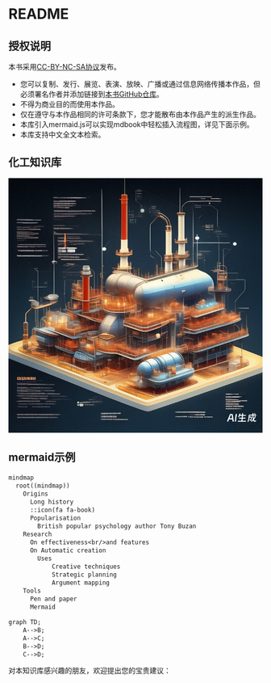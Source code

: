 # README

## 授权说明

本书采用[CC-BY-NC-SA协议](https://creativecommons.org/licenses/by-nc-sa/4.0/deed.zh-hans)发布。

- 您可以复制、发行、展览、表演、放映、广播或通过信息网络传播本作品，但必须署名作者并添加链接到[本书GitHub仓库](https://github.com/chemtour/chemtour)。
- 不得为商业目的而使用本作品。
- 仅在遵守与本作品相同的许可条款下，您才能散布由本作品产生的派生作品。
- 本库引入mermaid.js可以实现mdbook中轻松插入流程图，详见下面示例。
- 本库支持中文全文本检索。

## 化工知识库

![](images/aihg-chemtour-cover.png)

## mermaid示例

```mermaid
mindmap
  root((mindmap))
    Origins
      Long history
      ::icon(fa fa-book)
      Popularisation
        British popular psychology author Tony Buzan
    Research
      On effectiveness<br/>and features
      On Automatic creation
        Uses
            Creative techniques
            Strategic planning
            Argument mapping
    Tools
      Pen and paper
      Mermaid
```


```mermaid
graph TD;
    A-->B;
    A-->C;
    B-->D;
    C-->D;
```

对本知识库感兴趣的朋友，欢迎提出您的宝贵建议：
<script src="https://utteranc.es/client.js"
        repo="chemtour/chemtour"
        issue-term="chemtour-index-issues"
        label="⭐Star"
        theme="github-light"
        crossorigin="anonymous"
        async>
</script>

